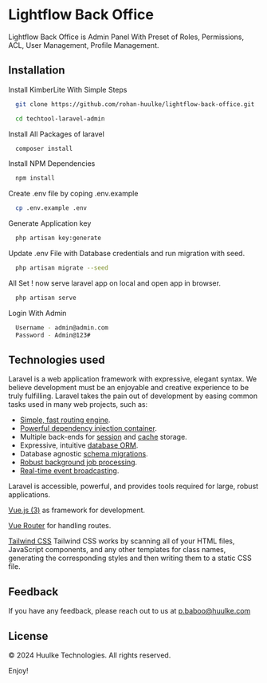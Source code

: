 
# Lightflow Back Office

Lightflow Back Office is Admin Panel With Preset of Roles, Permissions, ACL, User Management, Profile Management.


## Installation

Install KimberLite With Simple Steps

```bash
  git clone https://github.com/rohan-huulke/lightflow-back-office.git
```
```bash
  cd techtool-laravel-admin
```

Install All Packages of laravel

```bash
  composer install
```

Install NPM Dependencies

```bash
  npm install
```

Create .env file by coping .env.example

```bash
  cp .env.example .env
```

Generate Application key

```bash
  php artisan key:generate
```

Update .env File with Database credentials and run migration with seed.

```bash
  php artisan migrate --seed
```

All Set ! now serve laravel app on local and open app in browser.

```bash
  php artisan serve
```

Login With Admin

```bash
  Username - admin@admin.com
  Password - Admin@123#
```

## Technologies used
Laravel is a web application framework with expressive, elegant syntax. We believe development must be an enjoyable and creative experience to be truly fulfilling. Laravel takes the pain out of development by easing common tasks used in many web projects, such as:

- [Simple, fast routing engine](https://laravel.com/docs/routing).
- [Powerful dependency injection container](https://laravel.com/docs/container).
- Multiple back-ends for [session](https://laravel.com/docs/session) and [cache](https://laravel.com/docs/cache) storage.
- Expressive, intuitive [database ORM](https://laravel.com/docs/eloquent).
- Database agnostic [schema migrations](https://laravel.com/docs/migrations).
- [Robust background job processing](https://laravel.com/docs/queues).
- [Real-time event broadcasting](https://laravel.com/docs/broadcasting).

Laravel is accessible, powerful, and provides tools required for large, robust applications.
 
[Vue.js (3)](https://vuejs.org/) as framework for development.

[Vue Router](https://router.vuejs.org/) for handling routes.

[Tailwind CSS](https://tailwindcss.com/docs/installation) Tailwind CSS works by scanning all of your HTML files, JavaScript components, and any other templates for class names, generating the corresponding styles and then writing them to a static CSS file.
## Feedback

If you have any feedback, please reach out to us at p.baboo@huulke.com


## License

© 2024 Huulke Technologies. All rights reserved.

Enjoy!
